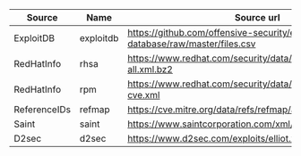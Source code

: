 | Source       | Name      | Source url                                                                  |
| ---          | ---       | ---                                                                         |
| ExploitDB    | exploitdb | https://github.com/offensive-security/exploit-database/raw/master/files.csv |
| RedHatInfo   | rhsa      | https://www.redhat.com/security/data/oval/com.redhat.rhsa-all.xml.bz2       |
| RedHatInfo   | rpm       | https://www.redhat.com/security/data/metrics/rpm-to-cve.xml                 |
| ReferenceIDs | refmap    | https://cve.mitre.org/data/refs/refmap/allrefmaps.zip                       |
| Saint        | saint     | https://www.saintcorporation.com/xml/exploits.xml                           |
| D2sec        | d2sec     | https://www.d2sec.com/exploits/elliot.xml                                   |
